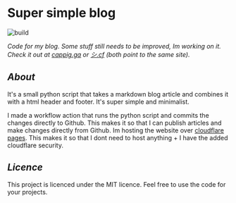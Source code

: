 # Super simple blog
![build](https://github.com/cappig/blog/actions/workflows/build.yml/badge.svg)

*Code for my blog. Some stuff still needs to be improved, Im working on it. Check it out at [cappig.ga](https://cappig.ga/) or [シ.cf](https://xn--xck.cf/) (both point to the same site).*

## *About*

It's a small python script that takes a markdown blog article and combines it with a html header and footer. It's super simple and minimalist. 

I made a workflow action that runs the python script and commits the changes directly to Github. This makes it so that I can publish articles and make changes directly from Github. Im hosting the website over [cloudflare pages](https://pages.cloudflare.com/). This makes it so that I dont need to host anything + I have the added cloudflare security. 

## *Licence*
This project is licenced under the MIT licence. Feel free to use the code for your projects.
